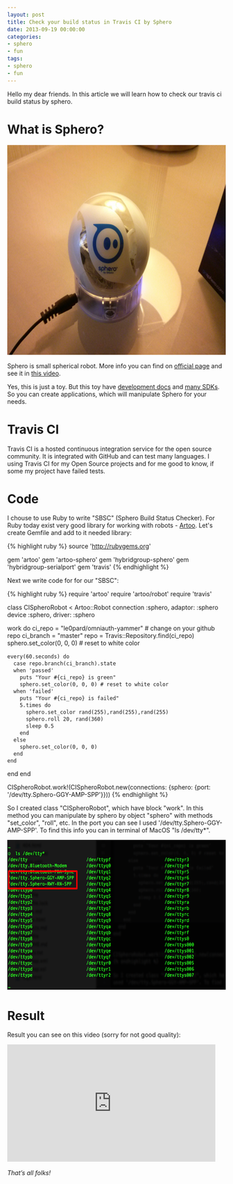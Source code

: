 ```yaml
---
layout: post
title: Check your build status in Travis CI by Sphero
date: 2013-09-19 00:00:00
categories:
- sphero
- fun
tags:
- sphero
- fun
---
```


Hello my dear friends. In this article we will learn how to check our travis ci build status by sphero.

# What is Sphero?

<a href="/assets/images/fun/sphero/sphero1.png"><img src="/assets/images/fun/sphero/sphero1.png" alt="sphero" title="sphero" width="644" height="483" class="aligncenter" /></a>

Sphero is small spherical robot. More info you can find on [official page](http://www.gosphero.com/) and see it in [this video](http://www.youtube.com/watch?v=5Bg88VkWGOQ).

Yes, this is just a toy. But this toy have [development docs](https://github.com/orbotix/DeveloperResources) and [many SDKs](https://developer.gosphero.com/). So you can create applications, which will manipulate Sphero for your needs.

# Travis CI

Travis CI is a hosted continuous integration service for the open source community. It is integrated with GitHub and can test many languages. I using Travis CI for my Open Source projects and for me good to know, if some my project have failed tests.

# Code

I chouse to use Ruby to write "SBSC" (Sphero Build Status Checker). For Ruby today exist very good library for working with robots - [Artoo](http://artoo.io/). Let's create Gemfile and add to it needed library:

{% highlight ruby %}
source 'http://rubygems.org'

gem 'artoo'
gem 'artoo-sphero'
gem 'hybridgroup-sphero'
gem 'hybridgroup-serialport'
gem 'travis'
{% endhighlight %}

Next we write code for for our "SBSC":

{% highlight ruby %}
require 'artoo'
require 'artoo/robot'
require 'travis'


class CISpheroRobot < Artoo::Robot
  connection :sphero, adaptor: :sphero
  device :sphero, driver: :sphero

  work do
    ci_repo = "le0pard/omniauth-yammer" # change on your github repo
    ci_branch = "master"
    repo = Travis::Repository.find(ci_repo)
    sphero.set_color(0, 0, 0) # reset to white color

    every(60.seconds) do
      case repo.branch(ci_branch).state
      when 'passed'
        puts "Your #{ci_repo} is green"
        sphero.set_color(0, 0, 0) # reset to white color
      when 'failed'
        puts "Your #{ci_repo} is failed"
        5.times do
          sphero.set_color rand(255),rand(255),rand(255)
          sphero.roll 20, rand(360)
          sleep 0.5
        end
      else
        sphero.set_color(0, 0, 0)
      end
    end
  end
end


CISpheroRobot.work!(CISpheroRobot.new(connections: {sphero: {port: '/dev/tty.Sphero-GGY-AMP-SPP'}}))
{% endhighlight %}

So I created class "CISpheroRobot", which have block "work". In this method you can manipulate by sphero by object "sphero" with methods "set_color", "roll", etc. In the port you can see I used '/dev/tty.Sphero-GGY-AMP-SPP'. To find this info you can in terminal of MacOS "ls /dev/tty\*".

<a href="/assets/images/fun/sphero/sphero.png"><img src="/assets/images/fun/sphero/sphero.png" alt="sphero" title="sphero" width="625" height="345" class="aligncenter" /></a>

# Result

Result you can see on this video (sorry for not good quality):

<div class="video-container">
<iframe width="480" height="270"
        src="https://www.youtube.com/embed/P4JlJ3KrduA"
        frameborder="0" allowfullscreen>
        </iframe>
</div>


*That’s all folks!*
